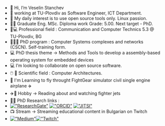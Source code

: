 - 👋 Hi, I’m Veselin Stanchev
- 🏢 working at TU-Plovdiv as Software Engineer, ICT Departmеnt. 
- 🐧  My daily interest is to use open source tools only. Linux passion.
- 🧑‍🎓 Graduate Eng. MSc.  Diploma work Grade: 5.00. Next target - PhD.
- 📖💻 Professional field : Communication and Computer Technics 5.3 @ TU-Plovdiv, BG
- 🧑‍🎓📖 PhD program :  Computer Systems complexes and networks (CSCN). Self-training form.
- 💻 PhD thesis theme -> Methods and Tools to develop a assembly-based operating system for embedded devices
- 💻 I’m looking to collaborate on open source software.
- 🖱️ 📖 Scientific field : Computer Architectures.
- 🌱 I'm Learning to fly throught FightGear simulator civil single engine airplane ✈️
-  ✈️📖 Hobby -> Reading about and watching fighter jets 
- 🧑‍🎓 PhD Research links :
- [!["ResearchGate"](https://icons-for-free.com/iconfiles/png/64/super+tiny+icons+researchgate-1324450767242972063.png)](https://www.researchgate.net/profile/Veselin-Stanchev-2)  [!["ORCID"](https://upload.wikimedia.org/wikipedia/commons/thumb/0/06/ORCID_iD.svg/64px-ORCID_iD.svg.png)](https://orcid.org/0009-0009-2992-5326) [!["JITSI"](https://icons.iconarchive.com/icons/papirus-team/papirus-apps/64/jitsi-icon.png)](https://meet.jit.si/vrstanchev)  
- 📺 Stream -> Streaming  educational content in Bulgarian on Twitch  
- [!["Medium"](https://cdn.icon-icons.com/icons2/2997/PNG/64/medium_logo_icon_187624.png)](https://medium.com/@vrstanchev)[!["Twitch"](https://cdn.icon-icons.com/icons2/3041/PNG/64/twitch_logo_icon_189242.png)](https://www.twitch.tv/vrstanchev)

<!---
vesodeveloper/vesodeveloper is a ✨ special ✨ repository because its `README.md` (this file) appears on your GitHub profile.
You can click the Preview link to take a look at your changes.
--->
